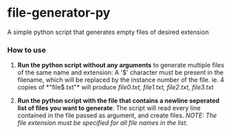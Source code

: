 # file-generator-py
A simple python script that generates empty files of desired extension

### How to use
1. __Run the python script without any arguments__ to generate multiple files of the same name and extension:
    A '$' character must be present in the filename, which will be replaced by the instance number of the file. ie. 4           copies of *"file$.txt"* will produce *file0.txt, file1.txt, file2.txt, file3.txt*

2. __Run the python script with the file that contains a newline seperated list of files you want to generate__:
    The script will read every line contained in the file passed as argument, and create files. _NOTE: The file extension must be        specified for all file names in the list._
